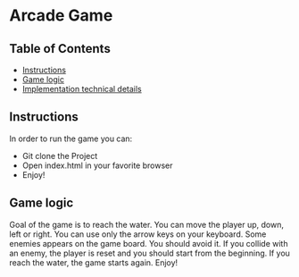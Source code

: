 # Arcade Game

## Table of Contents

* [Instructions](#instructions)
* [Game logic](#logic)
* [Implementation technical details](#details)

## Instructions

In order to run the game you can:
* Git clone the Project
* Open index.html in your favorite browser
* Enjoy!

## Game logic

Goal of the game is to reach the water. You can move the player up, down, left
or right. You can use only the arrow keys on your keyboard.
Some enemies appears on the game board. You should avoid it. If you collide with
an enemy, the player is reset and you should start from the beginning.
If you reach the water, the game starts again.
Enjoy!
